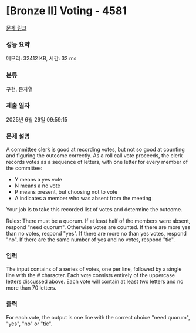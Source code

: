 # [Bronze II] Voting - 4581 

[문제 링크](https://www.acmicpc.net/problem/4581) 

### 성능 요약

메모리: 32412 KB, 시간: 32 ms

### 분류

구현, 문자열

### 제출 일자

2025년 6월 29일 09:59:15

### 문제 설명

<p>A committee clerk is good at recording votes, but not so good at counting and figuring the outcome correctly.  As a roll call vote proceeds, the clerk records votes as a sequence of letters, with one letter for every member of the committee:</p>

<ul>
	<li>Y means a yes vote</li>
	<li>N means a no vote</li>
	<li>P means present, but choosing not to vote</li>
	<li>A indicates a member who was absent from the meeting</li>
</ul>

<p>Your job is to take this recorded list of votes and determine the outcome.</p>

<p>Rules: There must be a quorum.  If at least half of the members were absent, respond "need quorum".  Otherwise votes are counted.   If there are more yes than no votes, respond "yes".   If there are more no than yes votes, respond "no".   If there are the same number of yes and no votes, respond "tie". </p>

### 입력 

 <p>The input contains of a series of votes, one per line, followed by a single line with the # character. Each vote consists entirely of the uppercase letters discussed above. Each vote will contain at least two letters and no more than 70 letters.</p>

### 출력 

 <p>For each vote, the output is one line with the correct choice "need quorum", "yes", "no" or "tie".</p>


